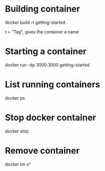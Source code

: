 # Building container
docker build -t getting-started .

t = "Tag", gives the container a name


# Starting a container
docker run -dp 3000:3000 getting-started

# List running containers
docker ps

# Stop docker container
docker stop <the-container-id>

# Remove container
docker rm <the-container-id>x^